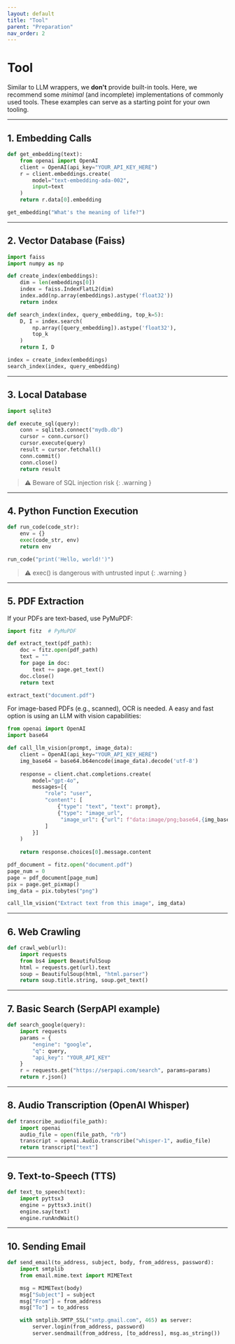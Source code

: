 ```yaml
---
layout: default
title: "Tool"
parent: "Preparation"
nav_order: 2
---
```


# Tool

Similar to LLM wrappers, we **don't** provide built-in tools. Here, we recommend some *minimal* (and incomplete) implementations of commonly used tools. These examples can serve as a starting point for your own tooling.

---


## 1. Embedding Calls

```python
def get_embedding(text):
    from openai import OpenAI
    client = OpenAI(api_key="YOUR_API_KEY_HERE")
    r = client.embeddings.create(
        model="text-embedding-ada-002",
        input=text
    )
    return r.data[0].embedding

get_embedding("What's the meaning of life?")
```

---

## 2. Vector Database (Faiss)

```python
import faiss
import numpy as np

def create_index(embeddings):
    dim = len(embeddings[0])
    index = faiss.IndexFlatL2(dim)
    index.add(np.array(embeddings).astype('float32'))
    return index

def search_index(index, query_embedding, top_k=5):
    D, I = index.search(
        np.array([query_embedding]).astype('float32'), 
        top_k
    )
    return I, D

index = create_index(embeddings)
search_index(index, query_embedding)
```

---

## 3. Local Database

```python
import sqlite3

def execute_sql(query):
    conn = sqlite3.connect("mydb.db")
    cursor = conn.cursor()
    cursor.execute(query)
    result = cursor.fetchall()
    conn.commit()
    conn.close()
    return result
```


> ⚠️ Beware of SQL injection risk
{: .warning }

---

## 4. Python Function Execution

```python
def run_code(code_str):
    env = {}
    exec(code_str, env)
    return env

run_code("print('Hello, world!')")
```

> ⚠️ exec() is dangerous with untrusted input
{: .warning }


---

## 5. PDF Extraction

If your PDFs are text-based, use PyMuPDF:

```python
import fitz  # PyMuPDF

def extract_text(pdf_path):
    doc = fitz.open(pdf_path)
    text = ""
    for page in doc:
        text += page.get_text()
    doc.close()
    return text

extract_text("document.pdf")
```

For image-based PDFs (e.g., scanned), OCR is needed. A easy and fast option is using an LLM with vision capabilities:

```python
from openai import OpenAI
import base64

def call_llm_vision(prompt, image_data):
    client = OpenAI(api_key="YOUR_API_KEY_HERE")
    img_base64 = base64.b64encode(image_data).decode('utf-8')
    
    response = client.chat.completions.create(
        model="gpt-4o",
        messages=[{
            "role": "user",
            "content": [
                {"type": "text", "text": prompt},
                {"type": "image_url", 
                 "image_url": {"url": f"data:image/png;base64,{img_base64}"}}
            ]
        }]
    )
    
    return response.choices[0].message.content

pdf_document = fitz.open("document.pdf")
page_num = 0
page = pdf_document[page_num]
pix = page.get_pixmap()
img_data = pix.tobytes("png")

call_llm_vision("Extract text from this image", img_data)
```

---

## 6. Web Crawling

```python
def crawl_web(url):
    import requests
    from bs4 import BeautifulSoup
    html = requests.get(url).text
    soup = BeautifulSoup(html, "html.parser")
    return soup.title.string, soup.get_text()
```

---

## 7. Basic Search (SerpAPI example)

```python
def search_google(query):
    import requests
    params = {
        "engine": "google",
        "q": query,
        "api_key": "YOUR_API_KEY"
    }
    r = requests.get("https://serpapi.com/search", params=params)
    return r.json()
```

---


## 8. Audio Transcription (OpenAI Whisper)

```python
def transcribe_audio(file_path):
    import openai
    audio_file = open(file_path, "rb")
    transcript = openai.Audio.transcribe("whisper-1", audio_file)
    return transcript["text"]
```

---

## 9. Text-to-Speech (TTS)

```python
def text_to_speech(text):
    import pyttsx3
    engine = pyttsx3.init()
    engine.say(text)
    engine.runAndWait()
```

---

## 10. Sending Email

```python
def send_email(to_address, subject, body, from_address, password):
    import smtplib
    from email.mime.text import MIMEText

    msg = MIMEText(body)
    msg["Subject"] = subject
    msg["From"] = from_address
    msg["To"] = to_address

    with smtplib.SMTP_SSL("smtp.gmail.com", 465) as server:
        server.login(from_address, password)
        server.sendmail(from_address, [to_address], msg.as_string())
```